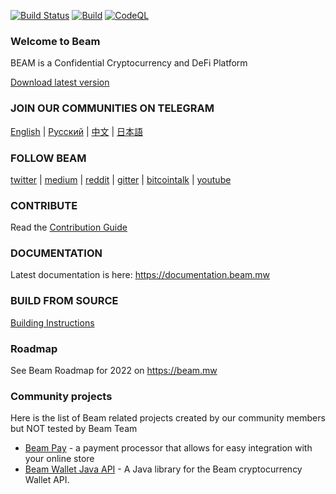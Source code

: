 [![Build Status](https://travis-ci.org/BeamMW/beam.svg?branch=master)](https://travis-ci.org/BeamMW/beam)
[![Build](https://github.com/BeamMW/beam/actions/workflows/build.yml/badge.svg)](https://github.com/BeamMW/beam/actions/workflows/build.yml)
[![CodeQL](https://github.com/BeamMW/beam/actions/workflows/codeql-analysis.yml/badge.svg)](https://github.com/BeamMW/beam/actions/workflows/codeql-analysis.yml)

### Welcome to Beam

BEAM is a Confidential Cryptocurrency and DeFi Platform

[Download latest version](http://beam.mw/downloads)


### JOIN OUR COMMUNITIES ON TELEGRAM

[English](https://t.me/BeamPrivacy) | [Русский](https://t.me/Beam_RU) | [中文](https://t.me/beamchina) | [日本語](https://t.me/beamjp)

### FOLLOW BEAM 

[twitter](https://twitter.com/beamprivacy) | [medium](https://medium.com/beam-mw) | [reddit](https://www.reddit.com/r/beamprivacy/) | [gitter](https://gitter.im/beamprivacy/Lobby) | [bitcointalk](https://bitcointalk.org/index.php?topic=5052151.0) | [youtube](https://www.youtube.com/channel/UCddqBnfSPWibf4f8OnEJm_w?)

### CONTRIBUTE

Read the [Contribution Guide](https://github.com/BeamMW/beam/wiki/Contribution-Guidelines)

### DOCUMENTATION

Latest documentation is here: https://documentation.beam.mw

### BUILD FROM SOURCE

[Building Instructions](https://github.com/BeamMW/beam/wiki/How-to-build)

### Roadmap

See Beam Roadmap for 2022 on https://beam.mw

### Community projects

Here is the list of Beam related projects created by our community members but NOT tested by Beam Team

* [Beam Pay](https://github.com/vsnation/BeamPay) - a payment processor that allows for easy integration with your online store
* [Beam Wallet Java API](https://github.com/beamfan/java-beam-api) - A Java library for the Beam cryptocurrency Wallet API.


